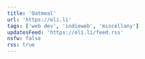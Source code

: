 ```yaml
---
title: 'Oatmeal'
url: 'https://eli.li'
tags: ['web dev', 'indieweb', 'miscellany']
updatesFeed: 'https://eli.li/feed.rss'
nsfw: false
rss: true
---
```


